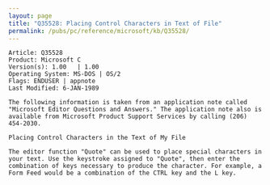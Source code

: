 ```yaml
---
layout: page
title: "Q35528: Placing Control Characters in Text of File"
permalink: /pubs/pc/reference/microsoft/kb/Q35528/
---
```


	Article: Q35528
	Product: Microsoft C
	Version(s): 1.00   | 1.00
	Operating System: MS-DOS | OS/2
	Flags: ENDUSER | appnote
	Last Modified: 6-JAN-1989
	
	The following information is taken from an application note called
	"Microsoft Editor Questions and Answers." The application note also is
	available from Microsoft Product Support Services by calling (206)
	454-2030.
	
	Placing Control Characters in the Text of My File
	
	The editor function "Quote" can be used to place special characters in
	your text. Use the keystroke assigned to "Quote", then enter the
	combination of keys necessary to produce the character. For example, a
	Form Feed would be a combination of the CTRL key and the L key.
